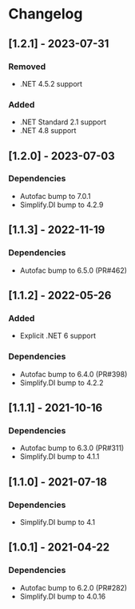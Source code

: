 # Changelog

## [1.2.1] - 2023-07-31

### Removed

- .NET 4.5.2 support

### Added

- .NET Standard 2.1 support
- .NET 4.8 support

## [1.2.0] - 2023-07-03

### Dependencies

- Autofac bump to 7.0.1
- Simplify.DI bump to 4.2.9

## [1.1.3] - 2022-11-19

### Dependencies

- Autofac bump to 6.5.0 (PR#462)

## [1.1.2] - 2022-05-26

### Added

- Explicit .NET 6 support

### Dependencies

- Autofac bump to 6.4.0 (PR#398)
- Simplify.DI bump to 4.2.2

## [1.1.1] - 2021-10-16

### Dependencies

- Autofac bump to 6.3.0 (PR#311)
- Simplify.DI bump to 4.1.1

## [1.1.0] - 2021-07-18

### Dependencies

- Simplify.DI bump to 4.1

## [1.0.1] - 2021-04-22

### Dependencies

- Autofac bump to 6.2.0 (PR#282)
- Simplify.DI bump to 4.0.16
